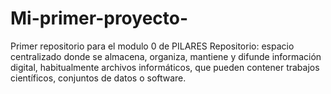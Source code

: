 # Mi-primer-proyecto-
Primer repositorio para el modulo 0 de PILARES 
Repositorio:
espacio centralizado donde se almacena, organiza, mantiene y difunde información digital, habitualmente archivos informáticos, que pueden contener trabajos científicos, conjuntos de datos o software. 
